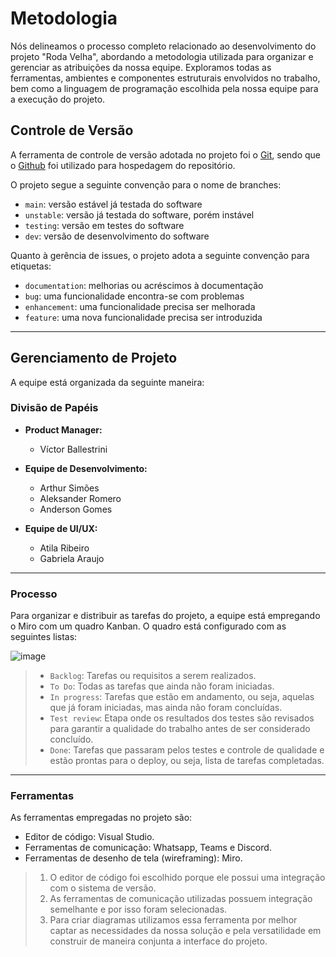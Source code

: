 
# Metodologia

Nós delineamos o processo completo relacionado ao desenvolvimento do projeto "Roda Velha", abordando a metodologia utilizada para organizar e gerenciar as atribuições da nossa equipe.
Exploramos todas as ferramentas, ambientes e componentes estruturais envolvidos no trabalho, bem como a linguagem de programação escolhida pela nossa equipe para a execução do projeto.


## Controle de Versão

A ferramenta de controle de versão adotada no projeto foi o
[Git](https://git-scm.com/), sendo que o [Github](https://github.com)
foi utilizado para hospedagem do repositório.

O projeto segue a seguinte convenção para o nome de branches:

- `main`: versão estável já testada do software
- `unstable`: versão já testada do software, porém instável
- `testing`: versão em testes do software
- `dev`: versão de desenvolvimento do software

Quanto à gerência de issues, o projeto adota a seguinte convenção para
etiquetas:

- `documentation`: melhorias ou acréscimos à documentação
- `bug`: uma funcionalidade encontra-se com problemas
- `enhancement`: uma funcionalidade precisa ser melhorada
- `feature`: uma nova funcionalidade precisa ser introduzida

---

## Gerenciamento de Projeto
A equipe está organizada da seguinte maneira:

### Divisão de Papéis

- **Product Manager:**
  - Víctor Ballestrini
 
- **Equipe de Desenvolvimento:**
  - Arthur Simões
  - Aleksander Romero
  - Anderson Gomes

- **Equipe de UI/UX:**
  - Atila Ribeiro
  - Gabriela Araujo

---
### Processo
Para organizar e distribuir as tarefas do projeto, a equipe está empregando o Miro com um quadro Kanban. O quadro está configurado com as seguintes listas:

![image](https://github.com/ICEI-PUC-Minas-PMV-ADS/pmv-ads-2024-1-e2-proj-int-t8-pmv-ads-2024-1-e2-roda-velha/assets/145074016/592291f0-ea15-44b3-b70f-25db1a54d85a)

> - `Backlog`: Tarefas ou requisitos a serem realizados.
> - `To Do`: Todas as tarefas que ainda não foram iniciadas.
> - `In progress`: Tarefas que estão em andamento, ou seja, aquelas que já foram iniciadas, mas ainda não foram concluídas.
> - `Test review`: Etapa onde os resultados dos testes são revisados para garantir a qualidade do trabalho antes de ser considerado concluído.
> - `Done`: Tarefas que passaram pelos testes e controle de qualidade e estão prontas para o deploy, ou seja, lista de tarefas completadas.

---
### Ferramentas
As ferramentas empregadas no projeto são:

- Editor de código: Visual Studio.
- Ferramentas de comunicação: Whatsapp, Teams e Discord.
- Ferramentas de desenho de tela (wireframing): Miro.

> 1. O editor de código foi escolhido porque ele possui uma integração com o sistema de versão. 
> 2. As ferramentas de comunicação utilizadas possuem integração semelhante e por isso foram selecionadas.
> 3. Para criar diagramas utilizamos essa ferramenta por melhor captar as necessidades da nossa solução e pela versatilidade em construir de maneira conjunta a interface do projeto.
